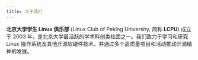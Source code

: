 ```yaml
---
title: 关于我们
---
```


**北京大学学生 Linux 俱乐部** (Linux Club of Peking University, 简称 **LCPU**) 成立于 2003 年，是北京大学最活跃的学术科创类社团之一。我们致力于学习和研究 Linux 操作系统及其他开源软硬件技术，并通过多个高质量项目和活动推动开源精神的发展。